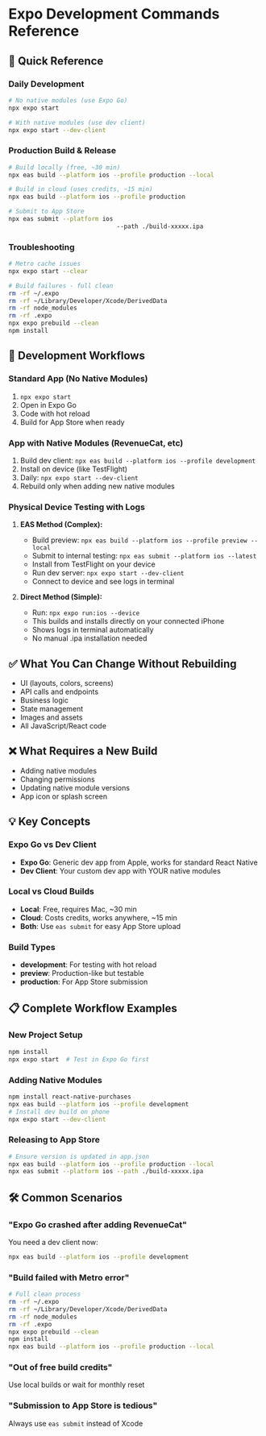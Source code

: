 # Expo Development Commands Reference

## 🚀 Quick Reference

### Daily Development
```bash
# No native modules (use Expo Go)
npx expo start

# With native modules (use dev client)
npx expo start --dev-client
```

### Production Build & Release
```bash
# Build locally (free, ~30 min)
npx eas build --platform ios --profile production --local

# Build in cloud (uses credits, ~15 min)
npx eas build --platform ios --profile production

# Submit to App Store
npx eas submit --platform ios 
                              --path ./build-xxxxx.ipa
```

### Troubleshooting
```bash
# Metro cache issues
npx expo start --clear

# Build failures - full clean
rm -rf ~/.expo
rm -rf ~/Library/Developer/Xcode/DerivedData
rm -rf node_modules
rm -rf .expo
npx expo prebuild --clean
npm install
```

## 📱 Development Workflows

### Standard App (No Native Modules)
1. `npx expo start`
2. Open in Expo Go
3. Code with hot reload
4. Build for App Store when ready

### App with Native Modules (RevenueCat, etc)
1. Build dev client: `npx eas build --platform ios --profile development`
2. Install on device (like TestFlight)
3. Daily: `npx expo start --dev-client`
4. Rebuild only when adding new native modules

### Physical Device Testing with Logs
1. **EAS Method (Complex):**
   - Build preview: `npx eas build --platform ios --profile preview --local`
   - Submit to internal testing: `npx eas submit --platform ios --latest`
   - Install from TestFlight on your device
   - Run dev server: `npx expo start --dev-client`
   - Connect to device and see logs in terminal

2. **Direct Method (Simple):**
   - Run: `npx expo run:ios --device`
   - This builds and installs directly on your connected iPhone
   - Shows logs in terminal automatically
   - No manual .ipa installation needed

## ✅ What You Can Change Without Rebuilding
- UI (layouts, colors, screens)
- API calls and endpoints
- Business logic
- State management
- Images and assets
- All JavaScript/React code

## ❌ What Requires a New Build
- Adding native modules
- Changing permissions
- Updating native module versions
- App icon or splash screen

## 💡 Key Concepts

### Expo Go vs Dev Client
- **Expo Go**: Generic dev app from Apple, works for standard React Native
- **Dev Client**: Your custom dev app with YOUR native modules

### Local vs Cloud Builds
- **Local**: Free, requires Mac, ~30 min
- **Cloud**: Costs credits, works anywhere, ~15 min
- **Both**: Use `eas submit` for easy App Store upload

### Build Types
- **development**: For testing with hot reload
- **preview**: Production-like but testable
- **production**: For App Store submission

## 📋 Complete Workflow Examples

### New Project Setup
```bash
npm install
npx expo start  # Test in Expo Go first
```

### Adding Native Modules
```bash
npm install react-native-purchases
npx eas build --platform ios --profile development
# Install dev build on phone
npx expo start --dev-client
```

### Releasing to App Store
```bash
# Ensure version is updated in app.json
npx eas build --platform ios --profile production --local
npx eas submit --platform ios --path ./build-xxxxx.ipa
```

## 🛠 Common Scenarios

### "Expo Go crashed after adding RevenueCat"
You need a dev client now:
```bash
npx eas build --platform ios --profile development
```

### "Build failed with Metro error"
```bash
# Full clean process
rm -rf ~/.expo
rm -rf ~/Library/Developer/Xcode/DerivedData
rm -rf node_modules
rm -rf .expo
npx expo prebuild --clean
npm install
npx eas build --platform ios --profile production --local
```

### "Out of free build credits"
Use local builds or wait for monthly reset

### "Submission to App Store is tedious"
Always use `eas submit` instead of Xcode